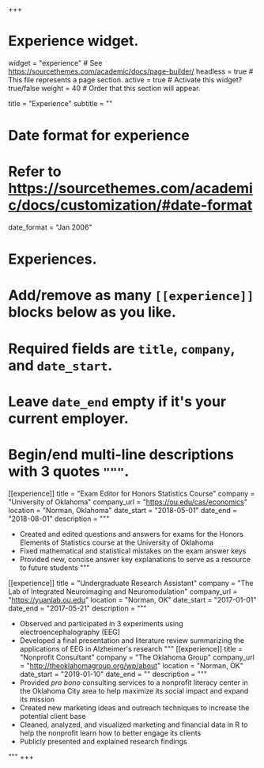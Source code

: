 +++
# Experience widget.
widget = "experience"  # See https://sourcethemes.com/academic/docs/page-builder/
headless = true  # This file represents a page section.
active = true  # Activate this widget? true/false
weight = 40  # Order that this section will appear.

title = "Experience"
subtitle = ""

# Date format for experience
#   Refer to https://sourcethemes.com/academic/docs/customization/#date-format
date_format = "Jan 2006"

# Experiences.
#   Add/remove as many `[[experience]]` blocks below as you like.
#   Required fields are `title`, `company`, and `date_start`.
#   Leave `date_end` empty if it's your current employer.
#   Begin/end multi-line descriptions with 3 quotes `"""`.
[[experience]]
  title = "Exam Editor for Honors Statistics Course"
  company = "University of Oklahoma"
  company_url = "https://ou.edu/cas/economics"
  location = "Norman, Oklahoma"
  date_start = "2018-05-01"
  date_end = "2018-08-01"
  description = """
  * Created and edited questions and answers for exams for the Honors Elements of Statistics course at the University of Oklahoma
  * Fixed mathematical and statistical mistakes on the exam answer keys
  * Provided new, concise answer key explanations to serve as a resource to future students
  """

[[experience]]
  title = "Undergraduate Research Assistant"
  company = "The Lab of Integrated Neuroimaging and Neuromodulation"
  company_url = "https://yuanlab.ou.edu"
  location = "Norman, OK"
  date_start = "2017-01-01"
  date_end = "2017-05-21"
  description = """
  
  * Observed and participated in 3 experiments using electroencephalography (EEG)
  * Developed a final presentation and literature review summarizing the applications of EEG in Alzheimer's research
  """
[[experience]]
  title = "Nonprofit Consultant"
  company = "The Oklahoma Group"
  company_url = "http://theoklahomagroup.org/wp/about"
  location = "Norman, OK"
  date_start = "2019-01-10"
  date_end = ""
  description = """
  * Provided *pro bono* consulting services to a nonprofit literacy center in the Oklahoma City area to help maximize its social impact and expand its mission
  * Created new marketing ideas and outreach techniques to increase the potential client base
  * Cleaned, analyzed, and visualized marketing and financial data in R to help the nonprofit learn how to better engage its clients
  * Publicly presented and explained research findings

  """
+++
